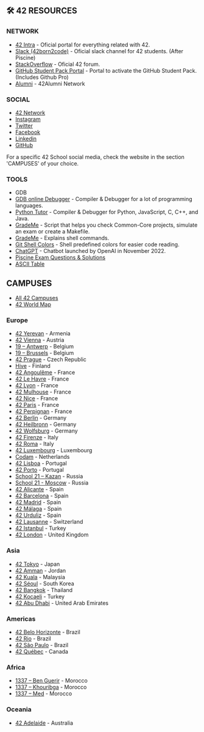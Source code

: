 ## 🛠️ 42 RESOURCES

### NETWORK

- [42 Intra](https://intra.42.fr/) - Oficial portal for everything related with 42.
- [Slack (42born2code)](https://app.slack.com/client/T039P7U66/C04971HPWQ1) - Oficial slack channel for 42 students. (After Piscine)
- [StackOverflow](https://stackoverflowteams.com/c/42network/join?returnurl=%2fc%2f42network) - Oficial 42 forum.
- [GitHub Student Pack Portal](https://github.com/42sommecaise/42Docs) - Portal to activate the GitHub Student Pack. (Includes Github Pro)
- [Alumni](https://alumni.42.fr/) - 42Alumni Network

### SOCIAL

- [42 Network](https://www.42network.org/)
- [Instagram](https://www.instagram.com/42_network/)
- [Twitter](https://twitter.com/42Network/)
- [Facebook](https://www.facebook.com/42Network/)
- [Linkedin](https://www.linkedin.com/school/42network/)
- [GitHub](https://github.com/42School)

For a specific 42 School social media, check the website in the section 'CAMPUSES' of your choice.

### TOOLS

- GDB
- [GDB online Debugger](https://www.onlinegdb.com/) - Compiler & Debugger for a lot of programming languages.
- [Python Tutor](https://pythontutor.com/) - Compiler & Debugger for Python, JavaScript, C, C++, and Java.
- [GradeMe](https://grademe.fr/) - Script that helps you check Common-Core projects, simulate an exam or create a Makefile.
- [GradeMe](https://explainshell.com/) - Explains shell commands.
- [Git Shell Colors](https://gist.github.com/vratiu/9780109) - Shell predefined colors for easier code reading.
- [ChatGPT](https://chat.openai.com/chat) -  Chatbot launched by OpenAI in November 2022.
- [Piscine Exam Questions & Solutions](http://nigal.freeshell.org/42/)
- [ASCII Table](https://www.asciitable.com/)

## CAMPUSES

- [All 42 Campuses](https://www.42network.org/42-schools/)
- [42 World Map](https://github.com/jotavare/42-resources/blob/main/42-campuses-world-map.jpg/)

### Europe
- [42 Yerevan](https://42yerevan.am/) - Armenia
- [42 Vienna](https://www.42vienna.com/) - Austria
- [19 – Antwerp](https://campus19.be/) - Belgium
- [19 – Brussels](https://campus19.be/) - Belgium
- [42 Prague](https://www.42prague.com/) - Czech Republic
- [Hive](https://www.hive.fi/en/) - Finland
- [42 Angoulême](https://42angouleme.fr/) - France
- [42 Le Havre](https://www.42lehavre.fr/) - France
- [42 Lyon](https://42lyon.fr/) - France
- [42 Mulhouse](https://www.42mulhouse.fr/) - France
- [42 Nice](https://www.42nice.fr/) - France
- [42 Paris](https://42.fr/) - France
- [42 Perpignan](https://42perpignan.fr/) - France
- [42 Berlin](https://42berlin.de/) - Germany
- [42 Heilbronn](https://www.42heilbronn.de/) - Germany
- [42 Wolfsburg](https://42wolfsburg.de/) - Germany
- [42 Firenze](https://42firenze.it/) - Italy
- [42 Roma](https://42roma.it/) - Italy
- [42 Luxembourg](https://42luxembourg.lu/) - Luxembourg
- [Codam](https://www.codam.nl/) - Netherlands
- [42 Lisboa](https://www.42lisboa.com/) - Portugal
- [42 Porto](https://www.42porto.com/) - Portugal
- [School 21 – Kazan](https://21-school.ru/) - Russia
- [School 21 - Moscow](https://21-school.ru/) - Russia
- [42 Alicante](https://www.42alicante.com/) - Spain
- [42 Barcelona](https://www.42barcelona.com/) - Spain
- [42 Madrid](https://www.42madrid.com/) - Spain
- [42 Málaga](https://www.42malaga.com/) - Spain
- [42 Urduliz](https://www.42urduliz.com/) - Spain
- [42 Lausanne](https://42lausanne.ch/) - Switzerland
- [42 Istanbul](https://42istanbul.com.tr/) - Turkey
- [42 London](https://42london.com/) - United Kingdom

### Asia
- [42 Tokyo](https://42tokyo.jp/) - Japan
- [42 Amman](https://www.42network.org/campuses/42-amman/) - Jordan
- [42 Kuala](https://42kl.edu.my/) - Malaysia
- [42 Séoul](https://42seoul.kr/) - South Korea
- [42 Bangkok](https://www.42bangkok.com/) - Thailand
- [42 Kocaeli](https://42kocaeli.com.tr/) - Turkey
- [42 Abu Dhabi](https://42abudhabi.ae/) - United Arab Emirates

### Americas
- [42 Belo Horizonte](https://www.42bh.org.br/) - Brazil
- [42 Rio](https://42.rio/) - Brazil
- [42 São Paulo](https://www.42sp.org.br/) - Brazil
- [42 Québec](https://42quebec.com/) - Canada

### Africa
- [1337 – Ben Guerir](https://1337.ma/en/campuses/) - Morocco
- [1337 – Khouribga](https://1337.ma/en/campuses/) - Morocco
- [1337 – Med](https://1337.ma/en/campuses/) - Morocco

### Oceania
- [42 Adelaide](https://www.42adel.org.au/) - Australia
